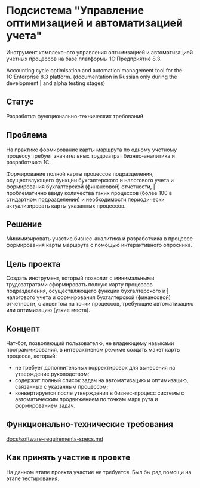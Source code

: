 # Подсистема "Управление оптимизацией и автоматизацией учета"

Инструмент комплексного управления оптимизацией и автоматизацией учетных процессов на базе платформы 1С:Предприятие 8.3.

Accounting cycle optimisation and automation management tool for the 1C:Enterprise 8.3 platform. (documentation in Russian only during the development
| and alpha testing stages)  

## Статус

Разработка функционально-технических требований.

## Проблема

На практике формирование карты маршрута по одному учетному процессу требует значительных трудозатрат бизнес-аналитика и разработчика 1С.

Формирование полной карты процессов подразделения, осуществлующего функции бухгалтерского и налогового учета и формирования бухгалтерской (финансовой) отчетности,
| проблематично ввиду количества таких процессов (более 100 в стндартном подразделении) и необходимости периодически актуализировать карты указанных процессов.

## Решение

Минимизировать участие бизнес-аналитика и разработчика в процессе формирования карты маршрута с помощью интерактивного опросника.

## Цель проекта

Создать инструмент, который позволит с минимальными трудозатратами сформировать полную карту процессов подразделения, осуществляющего функции бухгалтерского и
| налогового учета и формирования бухгалтерской (финансовой) отчетности, с акцентом на точки процессов, требующие автоматизацию или оптимизацию (узкие места).

## Концепт

Чат-бот, позволяющий пользователю, не владеющему навыками программирования, в интерактивном режиме создать макет карты процесса, который:
- не требует дополнительных корректировок для вынесения на утверждение руководством;
- содержит полный список задач на автоматизацию и оптимизацию, связанных с указанным процессом;
- конвертируется после утверждения в бизнес-процесс системы с автоматическим продвижением по точкам маршрута и формированием задач. 

## Функционально-технические требования

[docs/software-requirements-specs.md](docs/software-requirements-specs.md)

## Как принять участие в проекте

На данном этапе проекта участие не требуется. Был бы рад помощи на этапе тестирования.
